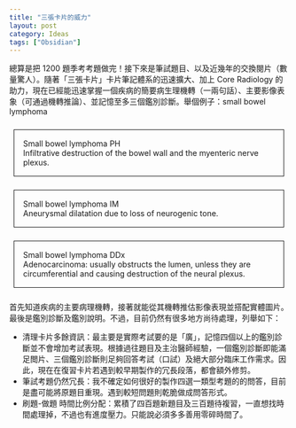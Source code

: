 ```yaml
---
title: "三張卡片的威力"
layout: post
category: Ideas
tags: ["Obsidian"]
---
```


<style>
.border {
  margin: 1.5rem 0.5rem;
  border: 1px solid;
  display: block;
  padding: 1rem 1rem;
}
</style>

總算是把 1200 題季考考題做完！接下來是筆試題目、以及近幾年的交換閱片（數量驚人）。隨著「三張卡片」卡片筆記體系的迅速擴大、加上 Core Radiology 的助力，現在已經能迅速掌握一個疾病的簡要病生理機轉（一兩句話）、主要影像表象（可通過機轉推論）、並記憶至多三個鑑別診斷。舉個例子：small bowel lymphoma

<p class="border">Small bowel lymphoma PH<br>Infiltrative destruction of the bowel wall and the myenteric nerve plexus.</p>

<p class="border">Small bowel lymphoma IM<br>Aneurysmal dilatation due to loss of neurogenic tone.</p>

<p class="border">Small bowel lymphoma DDx<br>Adenocarcinoma: usually obstructs the lumen, unless they are circumferential and causing destruction of the neural plexus.</p>

首先知道疾病的主要病理機轉，接著就能從其機轉推估影像表現並搭配實體圖片。最後是鑑別診斷及鑑別說明。不過，目前仍然有很多地方尚待處理，列舉如下：

- 清理卡片多餘資訊：最主要是實際考試要的是「廣」，記憶四個以上的鑑別診斷並不會增加考試表現。根據過往題目及主治醫師經驗，一個鑑別診斷即能滿足閲片、三個鑑別診斷則足夠回答考試（口試）及絕大部分臨床工作需求。因此，現在在復習卡片若遇到較早期製作的冗長段落，都會額外修剪。
- 筆試考題仍然冗長：我不確定如何很好的製作四選一類型考題的的問答，目前是盡可能將原題目重現。遇到較短問題則乾脆做成問答形式。
- 刷題-做題 時間比例分配：累積了四百題新題目及三百題待複習，一直想找時間處理掉，不過也有進度壓力。只能說必須多多善用零碎時間了。